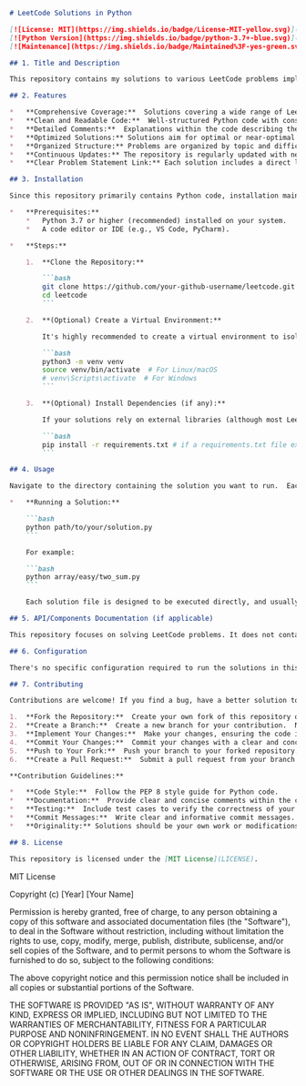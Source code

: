 ```markdown
# LeetCode Solutions in Python

[![License: MIT](https://img.shields.io/badge/License-MIT-yellow.svg)](https://opensource.org/licenses/MIT)
[![Python Version](https://img.shields.io/badge/python-3.7+-blue.svg)](https://www.python.org/)
[![Maintenance](https://img.shields.io/badge/Maintained%3F-yes-green.svg)](https://github.com/your-github-username/leetcode/graphs/commit-activity)

## 1. Title and Description

This repository contains my solutions to various LeetCode problems implemented in Python. It serves as a personal log of my progress and understanding of different data structures and algorithms. Each solution is accompanied by comments explaining the logic and rationale behind the approach.  The goal is to provide clear, concise, and well-documented code that can be easily understood and potentially used as a reference. I strive for optimal or near-optimal solutions whenever possible, focusing on both time and space complexity.

## 2. Features

*   **Comprehensive Coverage:**  Solutions covering a wide range of LeetCode problems, from Easy to Hard difficulty levels.
*   **Clean and Readable Code:**  Well-structured Python code with consistent formatting and meaningful variable names.
*   **Detailed Comments:**  Explanations within the code describing the problem-solving approach, algorithm used, and key implementation details.
*   **Optimized Solutions:** Solutions aim for optimal or near-optimal time and space complexity.  Where applicable, alternative solutions with different trade-offs are included.
*   **Organized Structure:** Problems are organized by topic and difficulty level to facilitate easy navigation.
*   **Continuous Updates:** The repository is regularly updated with new solutions and improvements to existing ones.
*   **Clear Problem Statement Link:** Each solution includes a direct link to the original problem on LeetCode.

## 3. Installation

Since this repository primarily contains Python code, installation mainly involves setting up a Python environment.

*   **Prerequisites:**
    *   Python 3.7 or higher (recommended) installed on your system.
    *   A code editor or IDE (e.g., VS Code, PyCharm).

*   **Steps:**

    1.  **Clone the Repository:**

        ```bash
        git clone https://github.com/your-github-username/leetcode.git
        cd leetcode
        ```

    2.  **(Optional) Create a Virtual Environment:**

        It's highly recommended to create a virtual environment to isolate the project dependencies.

        ```bash
        python3 -m venv venv
        source venv/bin/activate  # For Linux/macOS
        # venv\Scripts\activate  # For Windows
        ```

    3.  **(Optional) Install Dependencies (if any):**

        If your solutions rely on external libraries (although most LeetCode problems don't), install them using pip:

        ```bash
        pip install -r requirements.txt # if a requirements.txt file exists
        ```

## 4. Usage

Navigate to the directory containing the solution you want to run.  Each solution is typically a standalone Python file.

*   **Running a Solution:**

    ```bash
    python path/to/your/solution.py
    ```

    For example:

    ```bash
    python array/easy/two_sum.py
    ```

    Each solution file is designed to be executed directly, and usually includes example test cases within the `if __name__ == "__main__":` block for verification.

## 5. API/Components Documentation (if applicable)

This repository focuses on solving LeetCode problems. It does not contain a formal API or reusable components intended for external use. The individual solutions are self-contained implementations of specific algorithms and data structures. Therefore, there's no dedicated API documentation section. Each solution's internal logic is explained through code comments.

## 6. Configuration

There's no specific configuration required to run the solutions in this repository. The solutions are designed to be self-contained and do not rely on external configuration files or environment variables.

## 7. Contributing

Contributions are welcome! If you find a bug, have a better solution to a problem, or want to add a new solution, please follow these steps:

1.  **Fork the Repository:**  Create your own fork of this repository on GitHub.
2.  **Create a Branch:**  Create a new branch for your contribution.  Name it descriptively (e.g., `fix-two-sum-bug` or `add-binary-tree-solution`).
3.  **Implement Your Changes:**  Make your changes, ensuring the code is well-documented and follows the existing style guidelines.  Include tests to verify your solution's correctness.
4.  **Commit Your Changes:**  Commit your changes with a clear and concise commit message.
5.  **Push to Your Fork:**  Push your branch to your forked repository.
6.  **Create a Pull Request:**  Submit a pull request from your branch to the `main` branch of this repository.

**Contribution Guidelines:**

*   **Code Style:**  Follow the PEP 8 style guide for Python code.
*   **Documentation:**  Provide clear and concise comments within the code to explain the logic and rationale behind your solution.
*   **Testing:**  Include test cases to verify the correctness of your solution.
*   **Commit Messages:**  Write clear and informative commit messages.
*   **Originality:** Solutions should be your own work or modifications of existing solutions, properly attributed where applicable.

## 8. License

This repository is licensed under the [MIT License](LICENSE).

```
MIT License

Copyright (c) [Year] [Your Name]

Permission is hereby granted, free of charge, to any person obtaining a copy
of this software and associated documentation files (the "Software"), to deal
in the Software without restriction, including without limitation the rights
to use, copy, modify, merge, publish, distribute, sublicense, and/or sell
copies of the Software, and to permit persons to whom the Software is
furnished to do so, subject to the following conditions:

The above copyright notice and this permission notice shall be included in all
copies or substantial portions of the Software.

THE SOFTWARE IS PROVIDED "AS IS", WITHOUT WARRANTY OF ANY KIND, EXPRESS OR
IMPLIED, INCLUDING BUT NOT LIMITED TO THE WARRANTIES OF MERCHANTABILITY,
FITNESS FOR A PARTICULAR PURPOSE AND NONINFRINGEMENT. IN NO EVENT SHALL THE
AUTHORS OR COPYRIGHT HOLDERS BE LIABLE FOR ANY CLAIM, DAMAGES OR OTHER
LIABILITY, WHETHER IN AN ACTION OF CONTRACT, TORT OR OTHERWISE, ARISING FROM,
OUT OF OR IN CONNECTION WITH THE SOFTWARE OR THE USE OR OTHER DEALINGS IN THE
SOFTWARE.
```
